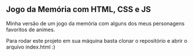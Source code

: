## Jogo da Memória com HTML, CSS e JS

Minha versão de um jogo da memória com alguns dos meus personagens favoritos de animes. 

Para rodar este projeto em sua máquina basta clonar o repositório e abrir o arquivo index.html :)
